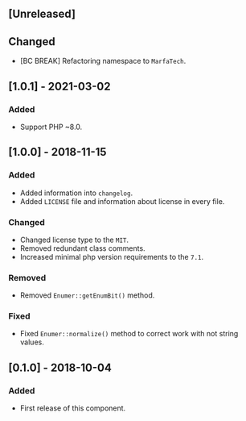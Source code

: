 ## [Unreleased]
## Changed
- [BC BREAK] Refactoring namespace to `MarfaTech`.

## [1.0.1] - 2021-03-02
### Added
- Support PHP ~8.0.

## [1.0.0] - 2018-11-15
### Added
- Added information into `changelog`.
- Added `LICENSE` file and information about license in every file.
### Changed
- Changed license type to the `MIT`.
- Removed redundant class comments.
- Increased minimal php version requirements to the `7.1`.
### Removed
- Removed `Enumer::getEnumBit()` method.
### Fixed
- Fixed `Enumer::normalize()` method to correct work with not string values.

## [0.1.0] - 2018-10-04
### Added
- First release of this component.
